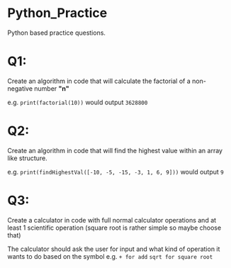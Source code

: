 # Python_Practice
Python based practice questions.

# Q1:
Create an algorithm in code that will calculate the factorial of a non-negative number **"n"** 

e.g. `print(factorial(10))` would output `3628800`


# Q2:
Create an algorithm in code that will find the highest value within an array like structure.

e.g. `print(findHighestVal([-10, -5, -15, -3, 1, 6, 9]))` would output `9`


# Q3:
Create a calculator in code with full normal calculator operations and at least 1 scientific operation (square root is rather simple so maybe choose that)

The calculator should ask the user for input and what kind of operation it wants to do based on the symbol e.g. `+ for add` `sqrt for square root`
